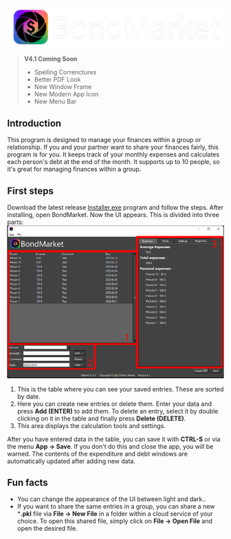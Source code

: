 ![](https://github.com/Meith0717/BondMarket/blob/main/Images/BondMarket_Logo_white.png)

>**V4.1 Coming Soon**
> - Spelling Correnctures
> - Better PDF Look
> - New Window Frame
> - New Modern App Icon
> - New Menu Bar

## **Introduction**
This program is designed to manage your finances within a group 
or relationship. If you and your partner want to share your 
finances fairly, this program is for you. It keeps track of your 
monthly expenses and calculates each person's debt at the end of 
the month. It supports up to 10 people, so it's great for 
managing finances within a group.
## **First steps**
Download the latest release [Installer.exe](https://github.com/Meith0717/BondMarket/releases/) program and follow the steps. After 
installing, open BondMarket. Now the UI appears. This is divided 
into three parts: 
![V4.1](https://github.com/Meith0717/BondMarket/blob/main/Images/BM_1.png)
1. This is the table where you can see your saved entries. These 
are sorted by date.
2. Here you can create new entries or delete them. Enter your 
data and press **Add (ENTER)** to add them. To delete an entry, 
select it by double clicking on it in the table and finally press 
**Delete (DELETE)**.
3. This area displays the calculation tools and settings.

After you have entered data in the table, you can save it with 
**CTRL-S** or via the menu **App -> Save**. If you don't do this 
and close the app, you will be warned. The contents of the 
expenditure and debt windows are automatically updated after 
adding new data. 

## **Fun facts**
- You can change the appearance of the UI between light and dark..
-  If you want to share the same entries in a group, you can 
share a new ***.pkl** file via **File -> New File** in a folder 
within a cloud service of your choice. To open this shared file, 
simply click on **File -> Open File** and open the desired file.

